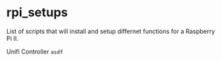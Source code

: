 # rpi_setups

List of scripts that will install and setup differnet functions for a Raspberry Pi II.  

Unifi Controller
  <code>asdf</code>
